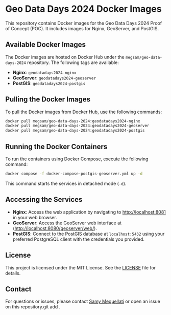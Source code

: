 # Geo Data Days 2024 Docker Images
This repository contains Docker images for the Geo Data Days 2024 Proof of Concept (POC). It includes images for Nginx, GeoServer, and PostGIS.
## Available Docker Images
The Docker images are hosted on Docker Hub under the `megsam/geo-data-days-2024` repository. The following tags are available:
- **Nginx**: `geodatadays2024-nginx`
- **GeoServer**: `geodatadays2024-geoserver`
- **PostGIS**: `geodatadays2024-postgis`
## Pulling the Docker Images
To pull the Docker images from Docker Hub, use the following commands:
```sh
docker pull megsam/geo-data-days-2024:geodatadays2024-nginx
docker pull megsam/geo-data-days-2024:geodatadays2024-geoserver
docker pull megsam/geo-data-days-2024:geodatadays2024-postgis
```
## Running the Docker Containers
To run the containers using Docker Compose, execute the following command:
```sh
docker compose -f docker-compose-postgis-geoserver.yml up -d
```
This command starts the services in detached mode (`-d`).
## Accessing the Services
- **Nginx**: Access the web application by navigating to [http://localhost:8081](http://localhost:8081) in your web browser.
- **GeoServer**: Access the GeoServer web interface at ([http://localhost:8080/geoserver/web/](http://localhost:8080/geoserver/web/)).
- **PostGIS**: Connect to the PostGIS database at `localhost:5432` using your preferred PostgreSQL client with the credentials you provided.
## License
This project is licensed under the MIT License. See the [LICENSE](LICENSE) file for details.
## Contact
For questions or issues, please contact [Samy Meguellati](mailto:samy.meguellati@capgemini.com) or open an issue on this repository.git add . 

